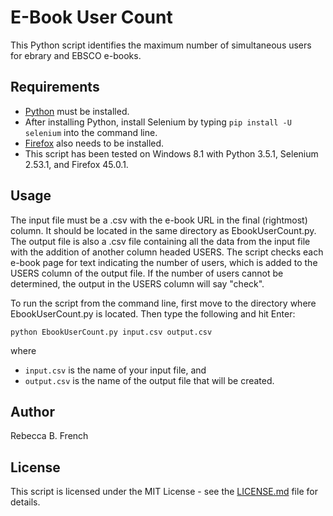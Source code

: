 # E-Book User Count

This Python script identifies the maximum number of simultaneous users for ebrary and EBSCO e-books.

## Requirements
- [Python](https://www.python.org/downloads/) must be installed.
- After installing Python, install Selenium by typing `pip install -U selenium` into the command line.
- [Firefox](https://www.mozilla.org/en-US/firefox/new/) also needs to be installed.
- This script has been tested on Windows 8.1 with Python 3.5.1, Selenium 2.53.1, and Firefox 45.0.1.

## Usage
The input file must be a .csv with the e-book URL in the final (rightmost) column. It should be located in the same directory as EbookUserCount.py. The output file is also a .csv file containing all the data from the input file with the addition of another column headed USERS. The script checks each e-book page for text indicating the number of users, which is added to the USERS column of the output file. If the number of users cannot be determined, the output in the USERS column will say "check".

To run the script from the command line, first move to the directory where EbookUserCount.py is located. Then type the following and hit Enter:

`python EbookUserCount.py input.csv output.csv`

where 

- `input.csv` is the name of your input file, and
- `output.csv` is the name of the output file that will be created.

## Author
Rebecca B. French

## License
This script is licensed under the MIT License - see the [LICENSE.md](LICENSE.md) file for details.